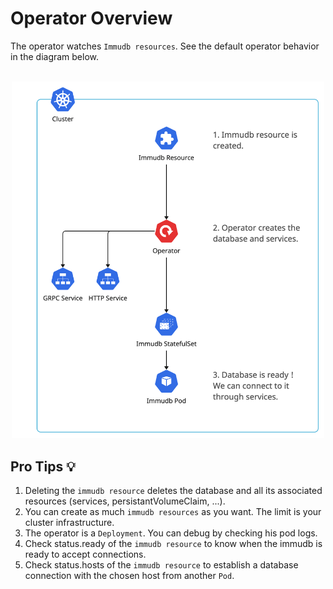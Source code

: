 # Operator Overview
The operator watches `Immudb resources`. See the default operator behavior in the diagram below.
<br></br>
<p align="center" width="100%">
<img src="./overview.png" width="500">
</p>

## **Pro Tips :bulb:**
1. Deleting the `immudb resource` deletes the database and all its associated resources (services, persistantVolumeClaim, ...).
2. You can create as much `immudb resources` as you want. The limit is your cluster infrastructure.
3. The operator is a `Deployment`. You can debug by checking his pod logs.
4. Check status.ready of the `immudb resource` to know when the immudb is ready to accept connections.
5. Check status.hosts of the `immudb resource` to establish a database connection with the chosen host from another `Pod`.